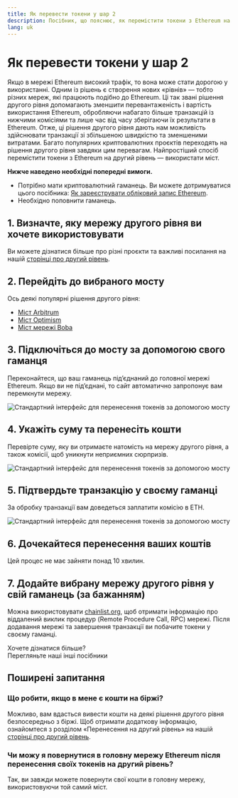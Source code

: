 ```yaml
---
title: Як перевести токени у шар 2
description: Посібник, що пояснює, як перемістити токени з Ethereum на рівень 2 за допомогою моста.
lang: uk
---
```


# Як перевести токени у шар 2

Якщо в мережі Ethereum високий трафік, то вона може стати дорогою у використанні. Одним із рішень є створення нових «рівнів» — тобто різних мереж, які працюють подібно до Ethereum. Ці так звані рішення другого рівня допомагають зменшити перевантаженість і вартість використання Ethereum, обробляючи набагато більше транзакцій із нижчими комісіями та лише час від часу зберігаючи їх результати в Ethereum. Отже, ці рішення другого рівня дають нам можливість здійснювати транзакції зі збільшеною швидкістю та зменшеними витратами. Багато популярних криптовалютних проєктів переходять на рішення другого рівня завдяки цим перевагам. Найпростіший спосіб перемістити токени з Ethereum на другий рівень — використати міст.

**Нижче наведено необхідні попередні вимоги.**

- Потрібно мати криптовалютний гаманець. Ви можете дотримуватися цього посібника: [Як зареєструвати обліковий запис Ethereum](/guides/how-to-register-an-ethereum-account/).
- Необхідно поповнити гаманець.

## 1. Визначте, яку мережу другого рівня ви хочете використовувати

Ви можете дізнатися більше про різні проєкти та важливі посилання на нашій [сторінці про другий рівень](/layer-2/).

## 2. Перейдіть до вибраного мосту

Ось деякі популярні рішення другого рівня:

- [Міст Arbitrum](https://bridge.arbitrum.io/?l2ChainId=42161)
- [Міст Optimism](https://app.optimism.io/bridge/deposit)
- [Міст мережі Boba](https://gateway.boba.network/)

## 3. Підключіться до мосту за допомогою свого гаманця

Переконайтеся, що ваш гаманець під’єднаний до головної мережі Ethereum. Якщо ви не під’єднані, то сайт автоматично запропонує вам перемкнути мережу.

![Стандартний інтерфейс для перенесення токенів за допомогою мосту](./bridge1.png)

## 4. Укажіть суму та перенесіть кошти

Перевірте суму, яку ви отримаєте натомість на мережу другого рівня, а також комісії, щоб уникнути неприємних сюрпризів.

![Стандартний інтерфейс для перенесення токенів за допомогою мосту](./bridge2.png)

## 5. Підтвердьте транзакцію у своєму гаманці

За обробку транзакції вам доведеться заплатити комісію в ETH.

![Стандартний інтерфейс для перенесення токенів за допомогою мосту](./bridge3.png)

## 6. Дочекайтеся перенесення ваших коштів

Цей процес не має зайняти понад 10 хвилин.

## 7. Додайте вибрану мережу другого рівня у свій гаманець (за бажанням)

Можна використовувати [chainlist.org](http://chainlist.org), щоб отримати інформацію про віддалений виклик процедур (Remote Procedure Call, RPC) мережі. Після додавання мережі та завершення транзакції ви побачите токени у своєму гаманці.
<br />

<InfoBanner shouldSpaceBetween emoji=":eyes:">
  <div>Хочете дізнатися більше?</div>
  <ButtonLink href="/guides/">
    Перегляньте наші інші посібники
  </ButtonLink>
</InfoBanner>

## Поширені запитання

### Що робити, якщо в мене є кошти на біржі?

Можливо, вам вдасться вивести кошти на деякі рішення другого рівня безпосередньо з біржі. Щоб отримати додаткову інформацію, ознайомтеся з розділом «Перенесення на другий рівень» на нашій [сторінці про другий рівень](/layer-2/).

### Чи можу я повернутися в головну мережу Ethereum після перенесення своїх токенів на другий рівень?

Так, ви завжди можете повернути свої кошти в головну мережу, використовуючи той самий міст.
